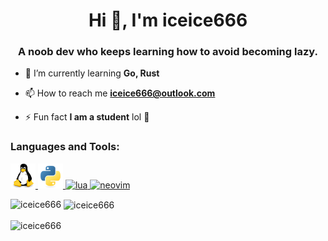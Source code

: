 <h1 align="center">Hi 👋, I'm iceice666</h1>
<h3 align="center">A noob dev who keeps learning how to avoid becoming lazy.</h3>

- 🌱 I’m currently learning **Go, Rust**

- 📫 How to reach me **iceice666@outlook.com**

- ⚡ Fun fact **I am a student** lol 🥳

<p align="left">

</p>

<h3 align="left">Languages and Tools:</h3>
<p align="left">
<a href="https://www.linux.org/" target="_blank" rel="noreferrer"> 
<img src="https://raw.githubusercontent.com/devicons/devicon/master/icons/linux/linux-original.svg" alt="linux" width="40" height="40"/> 
</a>

<a href="https://www.python.org" target="_blank" rel="noreferrer">
<img src="https://raw.githubusercontent.com/devicons/devicon/master/icons/python/python-original.svg" alt="python" width="40" height="40"/> 
</a>

<a href="https://www.lua.org/" target="_blank" rel="noreferrer">
<img src="https://cdn.jsdelivr.net/gh/devicons/devicon/icons/lua/lua-plain-wordmark.svg" alt="lua" width="40" height="40"/>
<a/>

<a href="https://neovim.io/" target="_blank" rel="noreferrer">
<img src="https://www.vectorlogo.zone/logos/neovimio/neovimio-icon.svg" alt="neovim" width="40" height="40"/>
<a/>

</p>

<p><img align="left" src="https://github-readme-stats.vercel.app/api/top-langs?username=iceice666&show_icons=true&locale=en&layout=compact&theme=tokyonight" alt="iceice666" /></p>

<p>&nbsp;<img align="center" src="https://github-readme-stats.vercel.app/api?username=iceice666&show_icons=true&locale=en&theme=tokyonight" alt="iceice666" /></p>

<p><img align="center" src="https://github-readme-streak-stats.herokuapp.com/?user=iceice666&theme=tokyonight" alt="iceice666" /></p>


